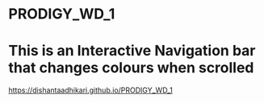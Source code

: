 # PRODIGY_WD_1
# This is an Interactive Navigation bar that changes colours when scrolled
https://dishantaadhikari.github.io/PRODIGY_WD_1
